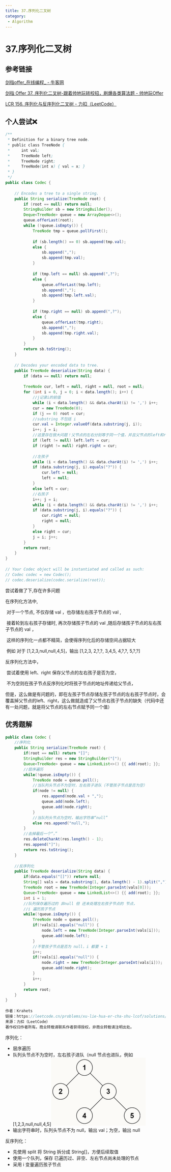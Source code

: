 ```yaml
---
title: 37.序列化二叉树
category:
 - Algorithm
---
```


# 37.序列化二叉树



## 参考链接

[剑指offer_在线编程_ - 牛客网](https://www.nowcoder.com/exam/oj/ta?page=1&tpId=13&type=265)

[剑指 Offer 37. 序列化二叉树-跟着帅地玩转校招，刷爆各类算法题 - 帅地玩Offer](https://www.playoffer.cn/576.html)

[LCR 156. 序列化与反序列化二叉树 - 力扣（LeetCode）](https://leetcode.cn/problems/xu-lie-hua-er-cha-shu-lcof/submissions/564342428/)



## 个人尝试❌

```java
/**
 * Definition for a binary tree node.
 * public class TreeNode {
 *     int val;
 *     TreeNode left;
 *     TreeNode right;
 *     TreeNode(int x) { val = x; }
 * }
 */
public class Codec {

    // Encodes a tree to a single string.
    public String serialize(TreeNode root) {
        if (root == null) return null;
        StringBuilder sb = new StringBuilder();
        Deque<TreeNode> queue = new ArrayDeque<>();
        queue.offerLast(root);
        while (!queue.isEmpty()) {
            TreeNode tmp = queue.pollFirst();

            if (sb.length() == 0) sb.append(tmp.val);
            else {
                sb.append(",");
                sb.append(tmp.val);
            }

            if (tmp.left == null) sb.append(",?");
            else {
                queue.offerLast(tmp.left);
                sb.append(",");
                sb.append(tmp.left.val);
            }

            if (tmp.right == null) sb.append(",?");
            else {
                queue.offerLast(tmp.right);
                sb.append(",");
                sb.append(tmp.right.val);
            }
        }
        return sb.toString();
    }

    // Decodes your encoded data to tree.
    public TreeNode deserialize(String data) {
        if (data == null) return null;

        TreeNode cur, left = null, right = null, root = null;
        for (int i = 0, j = 0; i < data.length(); i++) {
            //j记录i的前值
            while (i < data.length() && data.charAt(i) != ',') i++;
            cur = new TreeNode(0);
            if (j == 0) root = cur;
            //substring 不包括 i
            cur.val = Integer.valueOf(data.substring(j, i));
            i++; j = i;
            //这里存在很大问题！父节点的左右分别等于同一个值，并且父节点的left和right会在下面语句中被覆盖
            if (left != null) left.left = cur;
            if (right != null) right.right = cur;

            //左孩子
            while (i < data.length() && data.charAt(i) != ',') i++;
            if (data.substring(j, i).equals("?")) {
                cur.left = null;
                left = null;
            }
            else left = cur;
            //右孩子
            i++; j = i;
            while (i < data.length() && data.charAt(i) != ',') i++;
            if (data.substring(j, i).equals("?")) {
                cur.right = null;
                right = null;
            }
            else right = cur;
            j = i; j++;
        }
        return root;
    }
}

// Your Codec object will be instantiated and called as such:
// Codec codec = new Codec();
// codec.deserialize(codec.serialize(root));
```

尝试着做了下,存在许多问题

在序列化方法中,

​    对于一个节点, 不仅存储 val ，也存储左右孩子节点的 val , 

​    接着轮到左右孩子存储时, 再次存储孩子节点的 val ,随后存储孩子节点的左右孩子节点的 val ，

​    这样的序列化一点都不精简，会使得序列化后的存储空间占据较大

​    例如 对于 [1,2,3,null,null,4,5]，输出 [1,2,3,  2,?,?,  3,4,5,  4,?,?,  5,?,?]

反序列化方法中，

​    尝试着使用 left、right 保存父节点的左右孩子是否为空，

​    不为空则在孩子节点反序列化时将孩子节点的地址传递给父节点，

​    但是，这么做是有问题的，即在左孩子节点存储左孩子节点的左右孩子节点时，会覆盖掉父节点的left、right，这么做就造成了父节点右孩子节点的缺失（代码中还有一处问题，就是将父节点的左右节点赋予同一个值）



## 优秀题解

```java
public class Codec {
    //序列化
    public String serialize(TreeNode root) {
        if(root == null) return "[]";
        StringBuilder res = new StringBuilder("[");
        Queue<TreeNode> queue = new LinkedList<>() {{ add(root); }};
        //层序遍历
        while(!queue.isEmpty()) {
            TreeNode node = queue.poll();
            //当队列头节点不为空时，左右孩子进队（不管孩子节点是否为空）
            if(node != null) {
                res.append(node.val + ",");
                queue.add(node.left);
                queue.add(node.right);
            }
            //当队列头节点为空时，输出字符串“null”
            else res.append("null,");
        }
        //去掉最后一个“，”
        res.deleteCharAt(res.length() - 1);
        res.append("]");
        return res.toString();
    }

    //反序列化
    public TreeNode deserialize(String data) {
        if(data.equals("[]")) return null;
        String[] vals = data.substring(1, data.length() - 1).split(",");
        TreeNode root = new TreeNode(Integer.parseInt(vals[0]));
        Queue<TreeNode> queue = new LinkedList<>() {{ add(root); }};
        int i = 1;
        //队列保存遍历过的 非null 但 还未处理左右孩子节点的 节点，
        //i 遍历孩子节点
        while(!queue.isEmpty()) {
            TreeNode node = queue.poll();
            if(!vals[i].equals("null")) {
                node.left = new TreeNode(Integer.parseInt(vals[i]));
                queue.add(node.left);
            }
            //不管孩子节点是否为 null，i 都要 + 1
            i++;
            if(!vals[i].equals("null")) {
                node.right = new TreeNode(Integer.parseInt(vals[i]));
                queue.add(node.right);
            }
            i++;
        }
        return root;
    }
}

作者：Krahets
链接：https://leetcode.cn/problems/xu-lie-hua-er-cha-shu-lcof/solutions/187388/mian-shi-ti-37-xu-lie-hua-er-cha-shu-ceng-xu-bian-/
来源：力扣（LeetCode）
著作权归作者所有。商业转载请联系作者获得授权，非商业转载请注明出处。
```

序列化：

* 层序遍历
* 队列头节点不为空时，左右孩子进队（null 节点也进队，例如 [1,2,3,null,null,4,5]<img src="./assets/37.序列化二叉树/image-20240915160039495.png" alt="image-20240915160039495" style="zoom:50%;" />
* 输出字符串时，队列头节点不为 null，输出 val；为空，输出 null

反序列化：

* 先使用 split 将 String 拆分成 String[]，方便后续取值
* 使用一个队列，保存 已遍历过、非空、左右节点尚未处理的节点
* 采用 i 变量遍历孩子节点
